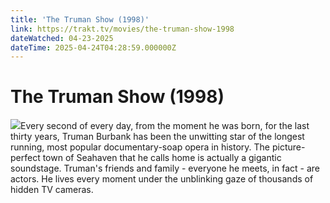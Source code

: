 ```yaml
---
title: 'The Truman Show (1998)' 
link: https://trakt.tv/movies/the-truman-show-1998
dateWatched: 04-23-2025
dateTime: 2025-04-24T04:28:59.000000Z
---
```

# The Truman Show (1998)

![](https://walter-r2.trakt.tv/images/movies/000/023/734/fanarts/thumb/5bc40f3587.jpg)Every second of every day, from the moment he was born, for the last thirty years, Truman Burbank has been the unwitting star of the longest running, most popular documentary-soap opera in history. The picture-perfect town of Seahaven that he calls home is actually a gigantic soundstage. Truman's friends and family - everyone he meets, in fact - are actors. He lives every moment under the unblinking gaze of thousands of hidden TV cameras.
